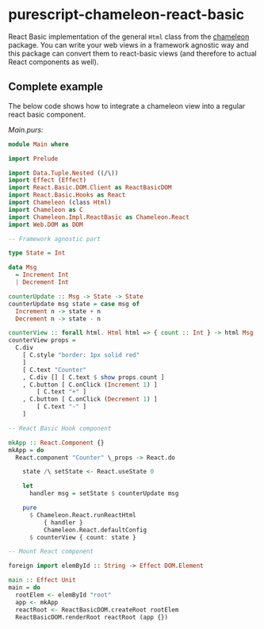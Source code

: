 # purescript-chameleon-react-basic

React Basic implementation of the general `Html` class from the
[chameleon](https://github.com/thought2/purescript-chameleon) package.
You can write your web views in a framework agnostic way and this package can
convert them to react-basic views (and therefore to actual React
components as well).

## Complete example

The below code shows how to integrate a chameleon view into a regular react basic component.

<!-- START example -->
*Main.purs:*
```hs
module Main where

import Prelude

import Data.Tuple.Nested ((/\))
import Effect (Effect)
import React.Basic.DOM.Client as ReactBasicDOM
import React.Basic.Hooks as React
import Chameleon (class Html)
import Chameleon as C
import Chameleon.Impl.ReactBasic as Chameleon.React
import Web.DOM as DOM

-- Framework agnostic part

type State = Int

data Msg
  = Increment Int
  | Decrement Int

counterUpdate :: Msg -> State -> State
counterUpdate msg state = case msg of
  Increment n -> state + n
  Decrement n -> state - n

counterView :: forall html. Html html => { count :: Int } -> html Msg
counterView props =
  C.div
    [ C.style "border: 1px solid red"
    ]
    [ C.text "Counter"
    , C.div [] [ C.text $ show props.count ]
    , C.button [ C.onClick (Increment 1) ]
        [ C.text "+" ]
    , C.button [ C.onClick (Decrement 1) ]
        [ C.text "-" ]
    ]

-- React Basic Hook component

mkApp :: React.Component {}
mkApp = do
  React.component "Counter" \_props -> React.do

    state /\ setState <- React.useState 0

    let
      handler msg = setState $ counterUpdate msg

    pure
      $ Chameleon.React.runReactHtml
          { handler }
          Chameleon.React.defaultConfig
      $ counterView { count: state }

-- Mount React component

foreign import elemById :: String -> Effect DOM.Element

main :: Effect Unit
main = do
  rootElem <- elemById "root"
  app <- mkApp
  reactRoot <- ReactBasicDOM.createRoot rootElem
  ReactBasicDOM.renderRoot reactRoot (app {})
```
<!-- END example -->